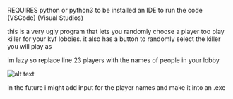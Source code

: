 REQUIRES python or python3 to be installed
an IDE to run the code (VSCode) (Visual Studios)

this is a very ugly program that lets you randomly choose a player too play killer for your kyf lobbies.
it also has a button to randomly select the killer you will play as

im lazy so replace line 23 players with the names of people in your lobby 

![alt text](https://cdn.discordapp.com/attachments/481988269521764352/1011006609541054464/unknown.png)

in the future i might add input for the player names and make it into an .exe
